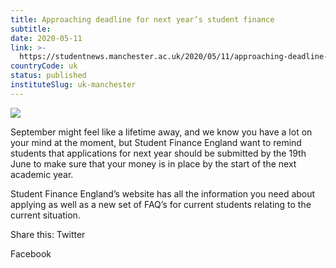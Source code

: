 ```yaml
---
title: Approaching deadline for next year’s student finance
subtitle: 
date: 2020-05-11
link: >-
  https://studentnews.manchester.ac.uk/2020/05/11/approaching-deadline-for-next-years-student-finance/
countryCode: uk
status: published
instituteSlug: uk-manchester
---
```

![](https://i0.wp.com/studentnews.manchester.ac.uk/wp-content/uploads/2020/05/financ-header.png?fit=1200%2C675&ssl=1)

September might feel like a lifetime away, and we know you have a lot on your mind at the moment, but Student Finance England want to remind students that applications for next year should be submitted by the 19th June to make sure that your money is in place by the start of the next academic year.

Student Finance England’s website has all the information you need about applying as well as a new set of FAQ’s for current students relating to the current situation.

Share this: Twitter

Facebook

